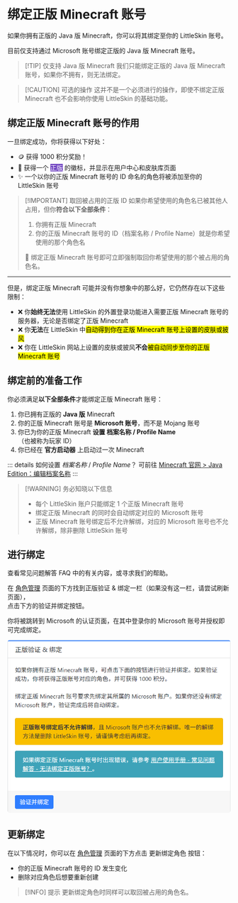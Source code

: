 <script setup>
import { faUsers } from '@fortawesome/free-solid-svg-icons'
</script>

# 绑定正版 Minecraft 账号

如果你拥有正版的 Java 版 Minecraft，你可以将其绑定至你的 LittleSkin 账号。

目前仅支持通过 Microsoft 账号绑定正版的 Java 版 Minecraft 账号。

> [!TIP] 仅支持 Java 版 Minecraft
> 我们只能绑定正版的 Java 版 Minecraft 账号，如果你不拥有，则无法绑定。

> [!CAUTION] 可选的操作
> 这并不是一个必须进行的操作，即使不绑定正版 Minecraft 也不会影响你使用 LittleSkin 的基础功能。

## 绑定正版 Minecraft 账号的作用

一旦绑定成功，你将获得以下好处：

- 🪙 获得 1000 积分奖励！
- 🏅 获得一个 <BSSection style="background-color:#6f42c1; color:#ffffff; border: none">正版</BSSection> 的徽标，并显示在用户中心和皮肤库页面
- ✨ 一个以你的正版 Minecraft 账号的 ID 命名的角色将被添加至你的 LittleSkin 账号

> [!IMPORTANT] 取回被占用的正版 ID
> 如果你希望使用的角色名已被其他人占用，但你**符合以下全部条件**：
>
> 1. 你拥有正版 Minecraft
> 2. 你的正版 Minecraft 账号的 ID（档案名称 / Profile Name）就是你希望使用的那个角色名
>
> 🎉 绑定正版 Minecraft 账号即可立即强制取回你希望使用的那个被占用的角色名。

---

但是，绑定正版 Minecraft 可能并没有你想象中的那么好，它仍然存在以下这些限制：

- ❌ 你**始终无法**使用 LittleSkin 的外置登录功能进入需要正版 Minecraft 账号的服务器，无论是否绑定了正版 Minecraft
- ❌ 你**无法**在 LittleSkin 中<mark>自动得到你在正版 Minecraft 账号上设置的皮肤或披风</mark>
- ❌ 你在 LittleSkin 网站上设置的皮肤或披风**不会**<mark>被自动同步至你的正版 Minecraft 账号</mark>

## 绑定前的准备工作

你必须满足**以下全部条件**才能绑定正版 Minecraft 账号：

1. 你已拥有正版的 **Java 版** Minecraft
2. 你的正版 Minecraft 账号是 **Microsoft 账号**，而不是 Mojang 账号
3. 你已为你的正版 Minecraft **设置 档案名称 / Profile Name**（也被称为玩家 ID）
4. 你已经在 **官方启动器** 上启动过一次 Minecraft

::: details <Badge type="tip" text="帮助" /> 如何设置 _档案名称_ / _Profile Name_？
可前往 [Minecraft 官网 > Java Edition：编辑档案名称](https://www.minecraft.net/msaprofile/mygames/editprofile)
:::

> [!WARNING] 务必知晓以下信息
>
> - 每个 LittleSkin 账户只能绑定 1 个正版 Minecraft 账号
> - 绑定正版 Minecraft 的同时会自动绑定对应的 Microsoft 账号
> - 正版 Minecraft 账号绑定后不允许解绑，对应的 Microsoft 账号也不允许解绑，除非删除 LittleSkin 账号

## 进行绑定

<NCard title="🤔 遇到了问题？" link="/faq/site#microsoft-failed-to-link" >
查看常见问题解答 FAQ 中的有关内容，或寻求我们的帮助。
</NCard>

在 [<BSSection><FA :icon="faUsers" /> 角色管理</BSSection>](https://littleskin.cn/user/player) 页面的下方找到<BSSection>正版验证 & 绑定</BSSection>一栏（如果没有这一栏，请尝试刷新页面），  
点击下方的<BSButton>验证并绑定</BSButton>按钮。

你将被跳转到 Microsoft 的认证页面，在其中登录你的 Microsoft 账号并授权即可完成绑定。

![正版验证和绑定界面](./assets/premium/verify-and-link.webp)

## 更新绑定

在以下情况时，你可以在 [<BSSection><FA :icon="faUsers" /> 角色管理</BSSection>](https://littleskin.cn/user/player) 页面的下方点击 <BSButton>更新绑定角色</BSButton> 按钮：

- 你的正版 Minecraft 账号的 ID 发生变化
- 删除对应角色后想要重新创建

> [!INFO] 提示
> 更新绑定角色时同样可以取回被占用的角色名。
